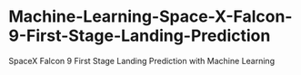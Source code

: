 # Machine-Learning-Space-X-Falcon-9-First-Stage-Landing-Prediction
SpaceX Falcon 9 First Stage Landing Prediction with Machine Learning
